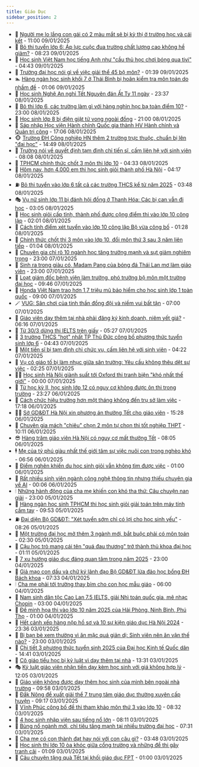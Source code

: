 ```yaml
---
title: Giáo Dục
sidebar_position: 2
---
```


<!-- dantri-giao-duc:START -->
- 🤡 [Người mẹ lo lắng con gái có 2 màu mắt sẽ bị kỳ thị ở trường học và cái kết](https://dantri.com.vn/giao-duc/nguoi-me-lo-lang-con-gai-co-2-mau-mat-se-bi-ky-thi-o-truong-hoc-va-cai-ket-20250109082502967.htm) - 11:00 09/01/2025
- 🗽 [Bỏ thi tuyển lớp 6: Áp lực cuộc đua trường chất lượng cao không hề giảm?](https://dantri.com.vn/giao-duc/bo-thi-tuyen-lop-6-ap-luc-cuoc-dua-truong-chat-luong-cao-khong-he-giam-20250109150418326.htm) - 08:23 09/01/2025
- 🚦 [Học sinh Việt Nam học tiếng Anh như &quot;cầu thủ học chơi bóng qua tivi&quot;](https://dantri.com.vn/giao-duc/hoc-sinh-viet-nam-hoc-tieng-anh-nhu-cau-thu-hoc-choi-bong-qua-tivi-20250109104128730.htm) - 04:43 09/01/2025
- 🌋 [Trường đại học nói gì về việc giải thể 45 bộ môn?](https://dantri.com.vn/giao-duc/truong-dai-hoc-noi-gi-ve-viec-giai-the-45-bo-mon-20250109061006795.htm) - 01:39 09/01/2025
- 🏊 [Hàng ngàn học sinh khối 7 ở Thái Bình bị hoãn kiểm tra môn toán do nhầm đề](https://dantri.com.vn/giao-duc/hang-ngan-hoc-sinh-khoi-7-o-thai-binh-bi-hoan-kiem-tra-mon-toan-do-nham-de-20250108223849856.htm) - 01:06 09/01/2025
- 🎃 [Học sinh Nghệ An nghỉ Tết Nguyên đán Ất Tỵ 11 ngày](https://dantri.com.vn/giao-duc/hoc-sinh-nghe-an-nghi-tet-nguyen-dan-at-ty-11-ngay-20250109021443462.htm) - 23:37 08/01/2025
- 💄 [Bỏ thi lớp 6, các trường làm gì với hàng nghìn học bạ toàn điểm 10?](https://dantri.com.vn/giao-duc/bo-thi-lop-6-cac-truong-lam-gi-voi-hang-nghin-hoc-ba-toan-diem-10-20250108213355091.htm) - 23:00 08/01/2025
- 🦅 [Học sinh lớp 8 bị điện giật tử vong ngoài đồng](https://dantri.com.vn/giao-duc/hoc-sinh-lop-8-bi-dien-giat-tu-vong-ngoai-dong-20250108171909048.htm) - 21:00 08/01/2025
- 🚦 [Sáp nhập Học viện Hành chính Quốc gia thành HV Hành chính và Quản trị công](https://dantri.com.vn/giao-duc/sap-nhap-hoc-vien-hanh-chinh-quoc-gia-thanh-hv-hanh-chinh-va-quan-tri-cong-20250108205841939.htm) - 17:06 08/01/2025
- 🐵 [Trường ĐH Công nghiệp HN thêm 2 trường trực thuộc, chuẩn bị lên &quot;đại học&quot;](https://dantri.com.vn/giao-duc/truong-dh-cong-nghiep-hn-them-2-truong-truc-thuoc-chuan-bi-len-dai-hoc-20250108201100411.htm) - 14:49 08/01/2025
- 🐘 [Trường nói về quyết định tạm đình chỉ tiến sĩ, cấm liên hệ với sinh viên](https://dantri.com.vn/giao-duc/truong-noi-ve-quyet-dinh-tam-dinh-chi-tien-si-cam-lien-he-voi-sinh-vien-20250108145256784.htm) - 08:08 08/01/2025
- 🦏 [TPHCM chính thức chốt 3 môn thi lớp 10](https://dantri.com.vn/giao-duc/tphcm-chinh-thuc-chot-3-mon-thi-lop-10-20250108112902687.htm) - 04:33 08/01/2025
- 💼 [Hôm nay, hơn 4.000 em thi học sinh giỏi thành phố Hà Nội](https://dantri.com.vn/giao-duc/hom-nay-hon-4000-em-thi-hoc-sinh-gioi-thanh-pho-ha-noi-20250107221422975.htm) - 04:17 08/01/2025
- ⛽️ [Bỏ thi tuyển vào lớp 6 tất cả các trường THCS kể từ năm 2025](https://dantri.com.vn/giao-duc/bo-thi-tuyen-vao-lop-6-tat-ca-cac-truong-thcs-ke-tu-nam-2025-20250108104020673.htm) - 03:48 08/01/2025
- 🎭 [Vụ nữ sinh lớp 11 bị đánh hội đồng ở Thanh Hóa: Các bị can vẫn đi học](https://dantri.com.vn/giao-duc/vu-nu-sinh-lop-11-bi-danh-hoi-dong-o-thanh-hoa-cac-bi-can-van-di-hoc-20250108092934537.htm) - 03:05 08/01/2025
- 🎃 [Học sinh giỏi cấp tỉnh, thành phố được cộng điểm thi vào lớp 10 công lập](https://dantri.com.vn/giao-duc/hoc-sinh-gioi-cap-tinh-thanh-pho-duoc-cong-diem-thi-vao-lop-10-cong-lap-20250108083434018.htm) - 02:01 08/01/2025
- 🚀 [Cách tính điểm xét tuyển vào lớp 10 công lập Bộ vừa công bố](https://dantri.com.vn/giao-duc/cach-tinh-diem-xet-tuyen-vao-lop-10-cong-lap-bo-vua-cong-bo-20250108082509250.htm) - 01:28 08/01/2025
- 👀 [Chính thức chốt thi 3 môn vào lớp 10, đổi môn thứ 3 sau 3 năm liên tiếp](https://dantri.com.vn/giao-duc/chinh-thuc-chot-thi-3-mon-vao-lop-10-doi-mon-thu-3-sau-3-nam-lien-tiep-20241230095857137.htm) - 01:04 08/01/2025
- 🌝 [Chuyên gia chỉ rõ 10 ngành học tăng trưởng mạnh và sụt giảm nghiêm trọng](https://dantri.com.vn/giao-duc/chuyen-gia-chi-ro-10-nganh-hoc-tang-truong-manh-va-sut-giam-nghiem-trong-20250107212235439.htm) - 23:00 07/01/2025
- 🤗 [Sinh ra trong giàu có, Madam Pang của bóng đá Thái Lan mơ làm giáo viên](https://dantri.com.vn/giao-duc/sinh-ra-trong-giau-co-madam-pang-cua-bong-da-thai-lan-mo-lam-giao-vien-20250107160604947.htm) - 23:00 07/01/2025
- 🦄 [Loạt giám đốc bệnh viện làm trưởng, phó trưởng bộ môn một trường đại học](https://dantri.com.vn/giao-duc/loat-giam-doc-benh-vien-lam-truong-pho-truong-bo-mon-mot-truong-dai-hoc-20250107162214002.htm) - 09:46 07/01/2025
- 🦍 [Honda Việt Nam trao hơn 1,7 triệu mũ bảo hiểm cho học sinh lớp 1 toàn quốc](https://dantri.com.vn/giao-duc/honda-viet-nam-trao-hon-17-trieu-mu-bao-hiem-cho-hoc-sinh-lop-1-toan-quoc-20250107154144032.htm) - 09:00 07/01/2025
- 🪄 [VUG: Sân chơi của tinh thần đồng đội và niềm vui bất tận](https://dantri.com.vn/giao-duc/vug-san-choi-cua-tinh-than-dong-doi-va-niem-vui-bat-tan-20250107115650705.htm) - 07:00 07/01/2025
- 🦆 [Giáo viên dạy thêm tại nhà phải đăng ký kinh doanh, niêm yết giá?](https://dantri.com.vn/giao-duc/giao-vien-day-them-tai-nha-phai-dang-ky-kinh-doanh-niem-yet-gia-20250107122943534.htm) - 06:16 07/01/2025
- 🚀 [Từ 30/3 dừng thi IELTS trên giấy](https://dantri.com.vn/giao-duc/tu-303-dung-thi-ielts-tren-giay-20250107122004007.htm) - 05:27 07/01/2025
- 🦒 [3 trường THCS &quot;hot&quot; nhất TP Thủ Đức công  bố phương thức tuyển sinh lớp 6](https://dantri.com.vn/giao-duc/3-truong-thcs-hot-nhat-tp-thu-duc-cong-bo-phuong-thuc-tuyen-sinh-lop-6-20250107113044065.htm) - 04:43 07/01/2025
- 🤡 [Một tiến sĩ bị tạm đình chỉ chức vụ, cấm liên hệ với sinh viên](https://dantri.com.vn/giao-duc/mot-tien-si-bi-tam-dinh-chi-chuc-vu-cam-lien-he-voi-sinh-vien-20250107105420783.htm) - 04:22 07/01/2025
- 🤔 [Vụ cô giáo tố bị làm nhục giữa sân trường: Yêu cầu không thêu dệt sự việc](https://dantri.com.vn/giao-duc/vu-co-giao-to-bi-lam-nhuc-giua-san-truong-yeu-cau-khong-theu-det-su-viec-20250106185637507.htm) - 02:25 07/01/2025
- 🧑‍💻 [Học sinh Hà Nội giành suất tới Oxford thi tranh biện &quot;khó nhất thế giới&quot;](https://dantri.com.vn/giao-duc/hoc-sinh-ha-noi-gianh-suat-toi-oxford-thi-tranh-bien-kho-nhat-the-gioi-20250107062609575.htm) - 00:00 07/01/2025
- 🤡 [Từ học kỳ II, học sinh lớp 12 có nguy cơ không được ôn thi trong trường](https://dantri.com.vn/giao-duc/tu-hoc-ky-ii-hoc-sinh-lop-12-co-nguy-co-khong-duoc-on-thi-trong-truong-20250106234533844.htm) - 23:27 06/01/2025
- 🧠 [Cách chức hiệu trưởng hơn một tháng không đến trụ sở làm việc](https://dantri.com.vn/giao-duc/cach-chuc-hieu-truong-hon-mot-thang-khong-den-tru-so-lam-viec-20250106160750009.htm) - 17:18 06/01/2025
- 🧑‍💻 [Sở GD&amp;ĐT Hà Nội xin phương án thưởng Tết cho giáo viên](https://dantri.com.vn/giao-duc/so-gddt-ha-noi-xin-phuong-an-thuong-tet-cho-giao-vien-20250106221523997.htm) - 15:28 06/01/2025
- 🧠 [Chuyên gia mách &quot;chiêu&quot; chọn 2 môn tự chọn thi tốt nghiệp THPT](https://dantri.com.vn/giao-duc/chuyen-gia-mach-chieu-chon-2-mon-tu-chon-thi-tot-nghiep-thpt-20250106164317183.htm) - 10:11 06/01/2025
- 😎 [Hàng trăm giáo viên Hà Nội có nguy cơ mất thưởng Tết](https://dantri.com.vn/giao-duc/hang-tram-giao-vien-ha-noi-co-nguy-co-mat-thuong-tet-20250106145725243.htm) - 08:05 06/01/2025
- 🕴 [Mẹ của tỷ phú giàu nhất thế giới tâm sự việc nuôi con trong nghèo khó](https://dantri.com.vn/giao-duc/me-cua-ty-phu-giau-nhat-the-gioi-tam-su-viec-nuoi-con-trong-ngheo-kho-20250106101419611.htm) - 06:56 06/01/2025
- 🧠 [Điểm nghẽn khiến du học sinh giỏi vẫn không tìm được việc](https://dantri.com.vn/giao-duc/diem-nghen-khien-du-hoc-sinh-gioi-van-khong-tim-duoc-viec-20250106003325340.htm) - 01:00 06/01/2025
- 🚀 [Rất nhiều sinh viên ngành công nghệ thông tin nhưng thiếu chuyên gia về AI](https://dantri.com.vn/giao-duc/rat-nhieu-sinh-vien-nganh-cong-nghe-thong-tin-nhung-thieu-chuyen-gia-ve-ai-20250106055051256.htm) - 00:06 06/01/2025
- 🕯 [Những hành động của cha mẹ khiến con khó tha thứ: Câu chuyện nan giải](https://dantri.com.vn/giao-duc/nhung-hanh-dong-cua-cha-me-khien-con-kho-tha-thu-cau-chuyen-nan-giai-20250105090424893.htm) - 23:00 05/01/2025
- 🧰 [Hàng ngàn học sinh TPHCM thi học sinh giỏi giải toán trên máy tính cầm tay](https://dantri.com.vn/giao-duc/hang-ngan-hoc-sinh-tphcm-thi-hoc-sinh-gioi-giai-toan-tren-may-tinh-cam-tay-20250105161301360.htm) - 09:53 05/01/2025
- ⛽️ [Đại diện Bộ GD&amp;ĐT: &quot;Xét tuyển sớm chỉ có lợi cho học sinh yếu&quot;](https://dantri.com.vn/giao-duc/dai-dien-bo-gddt-xet-tuyen-som-chi-co-loi-cho-hoc-sinh-yeu-20250105151702183.htm) - 08:26 05/01/2025
- 🤖 [Một trường đại học mở thêm 3 ngành mới, bắt buộc phải có môn toán](https://dantri.com.vn/giao-duc/mot-truong-dai-hoc-mo-them-3-nganh-moi-bat-buoc-phai-co-mon-toan-20250105091120943.htm) - 02:30 05/01/2025
- 🦍 [Cậu học trò mang cái tên &quot;quá đau thương&quot; trở thành thủ khoa đại học](https://dantri.com.vn/giao-duc/cau-hoc-tro-mang-cai-ten-qua-dau-thuong-tro-thanh-thu-khoa-dai-hoc-20250105070336786.htm) - 01:11 05/01/2025
- 🐘 [7 xu hướng giáo dục đáng quan tâm trong năm 2025](https://dantri.com.vn/giao-duc/7-xu-huong-giao-duc-dang-quan-tam-trong-nam-2025-20250103161252692.htm) - 23:00 04/01/2025
- 🌊 [Giả mạo con dấu và chữ ký lãnh đạo Bộ GD&amp;ĐT lừa đảo học bổng ĐH Bách khoa](https://dantri.com.vn/giao-duc/gia-mao-con-dau-va-chu-ky-lanh-dao-bo-gddt-lua-dao-hoc-bong-dh-bach-khoa-20250104142352436.htm) - 07:33 04/01/2025
- 🕯 [Cha mẹ phải tới trường thay bỉm cho con học mẫu giáo](https://dantri.com.vn/giao-duc/cha-me-phai-toi-truong-thay-bim-cho-con-hoc-mau-giao-20250104080718164.htm) - 06:00 04/01/2025
- 🐎 [Nam sinh dân tộc Cao Lan 7.5 IELTS, giải Nhì toán quốc gia, mê nhạc Chopin](https://dantri.com.vn/giao-duc/nam-sinh-dan-toc-cao-lan-75-ielts-giai-nhi-toan-quoc-gia-me-nhac-chopin-20250104001823979.htm) - 03:00 04/01/2025
- 🐻 [Đề minh họa thi vào lớp 10 năm 2025 của Hải Phòng, Ninh Bình, Phú Thọ](https://dantri.com.vn/giao-duc/de-minh-hoa-thi-vao-lop-10-nam-2025-cua-hai-phong-ninh-binh-phu-tho-20250103230243245.htm) - 01:00 04/01/2025
- 🐎 [Hết cảnh xếp hàng nộp hồ sơ và 10 sự kiện giáo dục Hà Nội 2024](https://dantri.com.vn/giao-duc/het-canh-xep-hang-nop-ho-so-va-10-su-kien-giao-duc-ha-noi-2024-20250103224509594.htm) - 23:36 03/01/2025
- 🫣 [Bị bạn bè xem thường vì ăn mặc quá giản dị: Sinh viên nên ăn vận thế nào?](https://dantri.com.vn/giao-duc/bi-ban-be-xem-thuong-vi-an-mac-qua-gian-di-sinh-vien-nen-an-van-the-nao-20250103100420270.htm) - 23:00 03/01/2025
- 🤭 [Chi tiết 3 phương thức tuyển sinh 2025 của Đại học Kinh tế Quốc dân](https://dantri.com.vn/giao-duc/chi-tiet-3-phuong-thuc-tuyen-sinh-2025-cua-dai-hoc-kinh-te-quoc-dan-20250103213718932.htm) - 14:41 03/01/2025
- 🥳 [Cô giáo tiểu học bị kỷ luật vì dạy thêm tại nhà](https://dantri.com.vn/giao-duc/co-giao-tieu-hoc-bi-ky-luat-vi-day-them-tai-nha-20250103195758360.htm) - 13:31 03/01/2025
- 🎭 [Kỷ luật giáo viên nhận tiền dạy kèm học sinh với giá không hợp lý](https://dantri.com.vn/giao-duc/ky-luat-giao-vien-nhan-tien-day-kem-hoc-sinh-voi-gia-khong-hop-ly-20250103183214948.htm) - 12:05 03/01/2025
- 🥸 [Giáo viên không được dạy thêm học sinh của mình bên ngoài nhà trường](https://dantri.com.vn/giao-duc/giao-vien-khong-duoc-day-them-hoc-sinh-cua-minh-ben-ngoai-nha-truong-20250103165439217.htm) - 09:58 03/01/2025
- 🦣 [Đắk Nông đề xuất giải thể 7 trung tâm giáo dục thường xuyên cấp huyện](https://dantri.com.vn/giao-duc/dak-nong-de-xuat-giai-the-7-trung-tam-giao-duc-thuong-xuyen-cap-huyen-20250103150830456.htm) - 09:17 03/01/2025
- 🤔 [Vĩnh Phúc công bố đề thi tham khảo môn thứ 3 vào lớp 10](https://dantri.com.vn/giao-duc/vinh-phuc-cong-bo-de-thi-tham-khao-mon-thu-3-vao-lop-10-20250103152509394.htm) - 08:32 03/01/2025
- 🦣 [4 học sinh nhập viện sau tiếng nổ lớn](https://dantri.com.vn/giao-duc/4-hoc-sinh-nhap-vien-sau-tieng-no-lon-20250103130317396.htm) - 08:11 03/01/2025
- 🐲 [Bùng nổ ngành mới, chỉ tiêu tăng mạnh tại nhiều trường đại học](https://dantri.com.vn/giao-duc/bung-no-nganh-moi-chi-tieu-tang-manh-tai-nhieu-truong-dai-hoc-20250103124829684.htm) - 07:31 03/01/2025
- 🔭 [Cha mẹ có con thành đạt hay nói với con câu gì?](https://dantri.com.vn/giao-duc/cha-me-co-con-thanh-dat-hay-noi-voi-con-cau-gi-20250101125027757.htm) - 03:48 03/01/2025
- 🥷 [Học sinh thi lớp 10 òa khóc giữa cổng trường và những đề thi gây tranh cãi](https://dantri.com.vn/giao-duc/hoc-sinh-thi-lop-10-oa-khoc-giua-cong-truong-va-nhung-de-thi-gay-tranh-cai-20250103055405506.htm) - 01:09 03/01/2025
- 🎊 [Câu chuyện tặng quà Tết tại khối giáo dục FPT](https://dantri.com.vn/giao-duc/cau-chuyen-tang-qua-tet-tai-khoi-giao-duc-fpt-20250102233051067.htm) - 01:00 03/01/2025<!-- dantri-giao-duc:END -->
